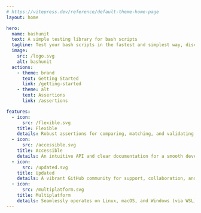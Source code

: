 ```yaml
---
# https://vitepress.dev/reference/default-theme-home-page
layout: home

hero:
  name: bashunit
  text: A simple testing library for bash scripts
  tagline: Test your bash scripts in the fastest and simplest way, discover the most modern bash testing library.
  image:
    src: /logo.svg
    alt: bashunit
  actions:
    - theme: brand
      text: Getting Started
      link: /getting-started
    - theme: alt
      text: Assertions
      link: /assertions

features:
  - icon:
      src: /flexible.svg
    title: Flexible
    details: Robust assertions for comparing, matching, and validating results, ensuring thorough testing of your codebase.
  - icon:
      src: /accessible.svg
    title: Accessible
    details: An intuitive API and clear documentation for a smooth developer experience, reducing testing complexity.
  - icon:
      src: /updated.svg
    title: Updated
    details: A vibrant GitHub community for support, collaboration, and continuous library enhancement. Join forces with like-minded developers.
  - icon:
      src: /multiplatform.svg
    title: Multiplatform
    details: Seamlessly operates on Linux, macOS, and Windows (via WSL), facilitating a consistent testing environment across major platforms.
---
```


<script setup lang="ts">
import { onMounted } from 'vue';
import VanillaTilt from 'vanilla-tilt';

onMounted(() => {
  const heroImage = document.querySelector('.VPHero .VPImage');

  VanillaTilt.init(heroImage, {
    'full-page-listening': true,
    reverse: true
  });
});
</script>

